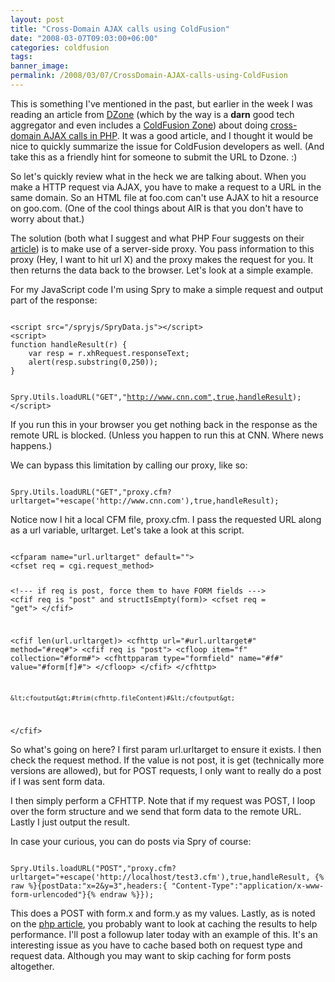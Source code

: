 ```yaml
---
layout: post
title: "Cross-Domain AJAX calls using ColdFusion"
date: "2008-03-07T09:03:00+06:00"
categories: coldfusion 
tags: 
banner_image: 
permalink: /2008/03/07/CrossDomain-AJAX-calls-using-ColdFusion
---
```


This is something I've mentioned in the past, but earlier in the week I was reading an article from <a href="http://www.dzone.com">DZone</a> (which by the way is a <b>darn</b> good tech aggregator and even includes a <a href="http://coldfusion.dzone.com/">ColdFusion Zone</a>) about doing <a href="http://www.phpfour.com/blog/2008/03/06/cross-domain-ajax-using-php/">cross-domain AJAX calls in PHP</a>. It was a good article, and I thought it would be nice to quickly summarize the issue for ColdFusion developers as well. (And take this as a friendly hint for someone to submit the URL to Dzone. :)
<!--more-->
So let's quickly review what in the heck we are talking about. When you make a HTTP request via AJAX, you have to make a request to a URL in the same domain. So an HTML file at foo.com can't use AJAX to hit a resource on goo.com. (One of the cool things about AIR is that you don't have to worry about that.)

The solution (both what I suggest and what PHP Four suggests on their <a href="http://www.phpfour.com/blog/2008/03/06/cross-domain-ajax-using-php/">article</a>) is to make use of a server-side proxy. You pass information to this proxy (Hey, I want to hit url X) and the proxy makes the request for you. It then returns the data back to the browser. Let's look at a simple example.

For my JavaScript code I'm using Spry to make a simple request and output part of the response:

<code>
&lt;script src="/spryjs/SpryData.js"&gt;&lt;/script&gt;
&lt;script&gt;
function handleResult(r) {
	var resp = r.xhRequest.responseText;
	alert(resp.substring(0,250));
}

Spry.Utils.loadURL("GET","http://www.cnn.com",true,handleResult);
&lt;/script&gt;
</code>

If you run this in your browser you get nothing back in the response as the remote URL is blocked. (Unless you happen to run this at CNN. Where news happens.)

We can bypass this limitation by calling our proxy, like so:

<code>
Spry.Utils.loadURL("GET","proxy.cfm?urltarget="+escape('http://www.cnn.com'),true,handleResult);
</code>

Notice now I hit a local CFM file, proxy.cfm. I pass the requested URL along as a url variable, urltarget. Let's take a look at this script.

<code>
&lt;cfparam name="url.urltarget" default=""&gt;
&lt;cfset req = cgi.request_method&gt;

&lt;!--- if req is post, force them to have FORM fields ---&gt;
&lt;cfif req is "post" and structIsEmpty(form)&gt;
	&lt;cfset req = "get"&gt;
&lt;/cfif&gt;

&lt;cfif len(url.urltarget)&gt;
	&lt;cfhttp url="#url.urltarget#" method="#req#"&gt;
	&lt;cfif req is "post"&gt;
		&lt;cfloop item="f" collection="#form#"&gt;
			&lt;cfhttpparam type="formfield" name="#f#" value="#form[f]#"&gt;
		&lt;/cfloop&gt;
	&lt;/cfif&gt;
	&lt;/cfhttp&gt;
	
	&lt;cfoutput&gt;#trim(cfhttp.fileContent)#&lt;/cfoutput&gt;
&lt;/cfif&gt;
</code>

So what's going on here? I first param url.urltarget to ensure it exists. I then check the request method. If the value is not post, it is get (technically more versions are allowed), but for POST requests, I only want to really do a post if I was sent form data. 

I then simply perform a CFHTTP. Note that if my request was POST, I loop over the form structure and we send that form data to the remote URL. Lastly I just output the result.

In case your curious, you can do posts via Spry of course:

<code>
Spry.Utils.loadURL("POST","proxy.cfm?urltarget="+escape('http://localhost/test3.cfm'),true,handleResult, {% raw %}{postData:"x=2&y=3",headers:{ "Content-Type":"application/x-www-form-urlencoded"}{% endraw %}});
</code>

This does a POST with form.x and form.y as my values. Lastly, as is noted on the <a href="http://www.phpfour.com/blog/2008/03/06/cross-domain-ajax-using-php/">php article</a>, you probably want to look at caching the results to help performance. I'll post a followup later today with an example of this. It's an interesting issue as you have to cache based both on request type and request data. Although you may want to skip caching for form posts altogether.